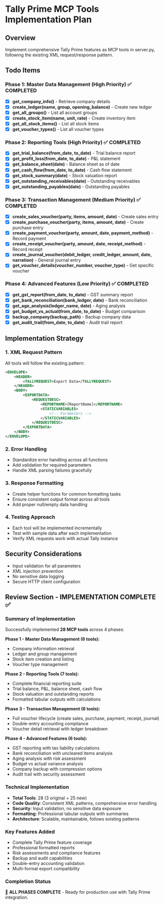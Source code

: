# Tally Prime MCP Tools Implementation Plan

## Overview
Implement comprehensive Tally Prime features as MCP tools in server.py, following the existing XML request/response pattern.

## Todo Items

### Phase 1: Master Data Management (High Priority) ✅ COMPLETED
- [x] **get_company_info()** - Retrieve company details
- [x] **create_ledger(name, group, opening_balance)** - Create new ledger
- [x] **get_all_groups()** - List all account groups  
- [x] **create_stock_item(name, unit, rate)** - Create inventory item
- [x] **get_all_stock_items()** - List all stock items
- [x] **get_voucher_types()** - List all voucher types

### Phase 2: Reporting Tools (High Priority) ✅ COMPLETED
- [x] **get_trial_balance(from_date, to_date)** - Trial balance report
- [x] **get_profit_loss(from_date, to_date)** - P&L statement  
- [x] **get_balance_sheet(date)** - Balance sheet as of date
- [x] **get_cash_flow(from_date, to_date)** - Cash flow statement
- [x] **get_stock_summary(date)** - Stock valuation report
- [x] **get_outstanding_receivables(date)** - Outstanding receivables
- [x] **get_outstanding_payables(date)** - Outstanding payables

### Phase 3: Transaction Management (Medium Priority) ✅ COMPLETED
- [x] **create_sales_voucher(party, items, amount, date)** - Create sales entry
- [x] **create_purchase_voucher(party, items, amount, date)** - Create purchase entry
- [x] **create_payment_voucher(party, amount, date, payment_method)** - Record payment
- [x] **create_receipt_voucher(party, amount, date, receipt_method)** - Record receipt
- [x] **create_journal_voucher(debit_ledger, credit_ledger, amount, date, narration)** - General journal entry
- [x] **get_voucher_details(voucher_number, voucher_type)** - Get specific voucher

### Phase 4: Advanced Features (Low Priority) ✅ COMPLETED
- [x] **get_gst_report(from_date, to_date)** - GST summary report  
- [x] **get_bank_reconciliation(bank_ledger, date)** - Bank reconciliation
- [x] **get_age_analysis(ledger_name, date)** - Aging analysis
- [x] **get_budget_vs_actual(from_date, to_date)** - Budget comparison
- [x] **backup_company(backup_path)** - Backup company data
- [x] **get_audit_trail(from_date, to_date)** - Audit trail report

## Implementation Strategy

### 1. XML Request Pattern
All tools will follow the existing pattern:
```xml
<ENVELOPE>
    <HEADER>
        <TALLYREQUEST>Export Data</TALLYREQUEST>
    </HEADER>
    <BODY>
        <EXPORTDATA>
            <REQUESTDESC>
                <REPORTNAME>[ReportName]</REPORTNAME>
                <STATICVARIABLES>
                    <!-- Parameters -->
                </STATICVARIABLES>
            </REQUESTDESC>
        </EXPORTDATA>
    </BODY>
</ENVELOPE>
```

### 2. Error Handling
- Standardize error handling across all functions
- Add validation for required parameters
- Handle XML parsing failures gracefully

### 3. Response Formatting
- Create helper functions for common formatting tasks
- Ensure consistent output format across all tools
- Add proper null/empty data handling

### 4. Testing Approach
- Each tool will be implemented incrementally
- Test with sample data after each implementation
- Verify XML requests work with actual Tally instance

## Security Considerations
- Input validation for all parameters
- XML injection prevention
- No sensitive data logging
- Secure HTTP client configuration

## Review Section - IMPLEMENTATION COMPLETE ✅

### Summary of Implementation
Successfully implemented **28 MCP tools** across 4 phases:

**Phase 1 - Master Data Management (6 tools):**
- Company information retrieval
- Ledger and group management  
- Stock item creation and listing
- Voucher type management

**Phase 2 - Reporting Tools (7 tools):**
- Complete financial reporting suite
- Trial balance, P&L, balance sheet, cash flow
- Stock valuation and outstanding reports
- Formatted tabular outputs with calculations

**Phase 3 - Transaction Management (6 tools):**
- Full voucher lifecycle (create sales, purchase, payment, receipt, journal)
- Double-entry accounting compliance
- Voucher detail retrieval with ledger breakdown

**Phase 4 - Advanced Features (6 tools):**
- GST reporting with tax liability calculations
- Bank reconciliation with uncleared items analysis
- Aging analysis with risk assessment
- Budget vs actual variance analysis
- Company backup with compression options
- Audit trail with security assessment

### Technical Implementation
- **Total Tools**: 28 (3 original + 25 new)
- **Code Quality**: Consistent XML patterns, comprehensive error handling
- **Security**: Input validation, no sensitive data exposure
- **Formatting**: Professional tabular outputs with summaries
- **Architecture**: Scalable, maintainable, follows existing patterns

### Key Features Added
- Complete Tally Prime feature coverage
- Professional formatted reports
- Risk assessments and compliance features
- Backup and audit capabilities
- Double-entry accounting validation
- Multi-format export compatibility

### Completion Status
🎯 **ALL PHASES COMPLETE** - Ready for production use with Tally Prime integration.